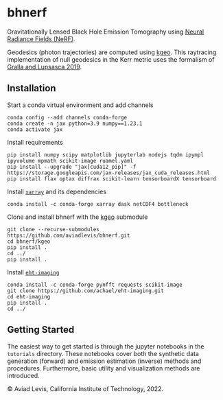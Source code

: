# bhnerf
Gravitationally Lensed Black Hole Emission Tomography using [Neural Radiance Fields (NeRF)](https://www.matthewtancik.com/nerf).

Geodesics (photon trajectories) are computed using [kgeo](https://github.com/achael/kgeo). This raytracing implementation of null geodesics in the Kerr metric uses the formalism of [Gralla and Lupsasca 2019](https://arxiv.org/abs/1910.12881). 


Installation
---


Start a conda virtual environment and add channels
```
conda config --add channels conda-forge
conda create -n jax python=3.9 numpy==1.23.1
conda activate jax
```
Install requirements 
```
pip install numpy scipy matplotlib jupyterlab nodejs tqdm ipympl ipyvolume mpmath scikit-image ruamel.yaml
pip install --upgrade "jax[cuda12_pip]" -f https://storage.googleapis.com/jax-releases/jax_cuda_releases.html
pip install flax optax diffrax scikit-learn tensorboardX tensorboard
```

Install [`xarray`](http://xarray.pydata.org/) and its dependencies
```
conda install -c conda-forge xarray dask netCDF4 bottleneck
```

Clone and install bhnerf with the [kgeo](https://github.com/achael/kgeo) submodule
```
git clone --recurse-submodules https://github.com/aviadlevis/bhnerf.git
cd bhnerf/kgeo
pip install .
cd ../ 
pip install .
```

Install [`eht-imaging`](https://achael.github.io/eht-imaging/)
```
conda install -c conda-forge pynfft requests scikit-image
git clone https://github.com/achael/eht-imaging.git
cd eht-imaging
pip install .
cd ../
```

Getting Started
----
The easiest way to get started is through the jupyter notebooks in the `tutorials` directory.
These notebooks cover both the synthetic data generation (forward) and emission estimation (inverse) methods and procedures. Furthermore, 
basic utility and visualization methods are introduced.


&copy; Aviad Levis, California Institute of Technology, 2022.
